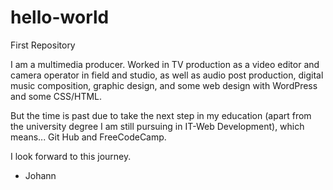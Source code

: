 # hello-world
First Repository

I am a multimedia producer. Worked in TV production as a video editor and camera operator in field and studio, as well as audio post production, digital music composition, graphic design, and some web design with WordPress and some CSS/HTML.

But the time is past due to take the next step in my education (apart from the university degree I am still pursuing in IT-Web Development), which means... Git Hub and FreeCodeCamp.

I look forward to this journey.

- Johann
